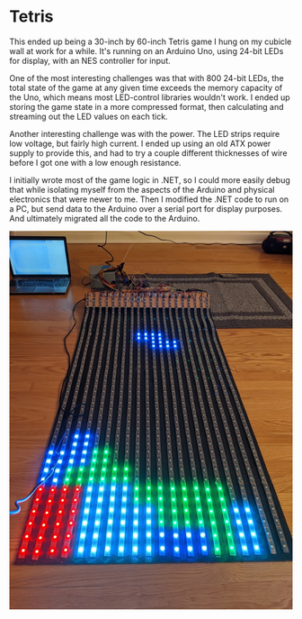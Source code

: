 # Tetris

This ended up being a 30-inch by 60-inch Tetris game I hung on my cubicle wall at work for a while. It's running on an Arduino Uno, using 24-bit LEDs for display, with an NES controller for input.

One of the most interesting challenges was that with 800 24-bit LEDs, the total state of the game at any given time exceeds the memory capacity of the Uno, which means most LED-control libraries wouldn't work. I ended up storing the game state in a more compressed format, then calculating and streaming out the LED values on each tick.

Another interesting challenge was with the power. The LED strips require low voltage, but fairly high current. I ended up using an old ATX power supply to provide this, and had to try a couple different thicknesses of wire before I got one with a low enough resistance.

I initially wrote most of the game logic in .NET, so I could more easily debug that while isolating myself from the aspects of the Arduino and physical electronics that were newer to me. Then I modified the .NET code to run on a PC, but send data to the Arduino over a serial port for display purposes. And ultimately migrated all the code to the Arduino.

![Still image](tetris.jpg)
